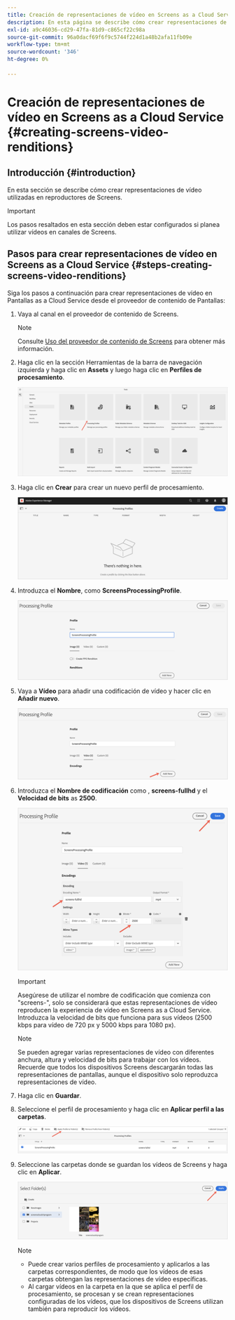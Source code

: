 ```yaml
---
title: Creación de representaciones de vídeo en Screens as a Cloud Service
description: En esta página se describe cómo crear representaciones de vídeo en Pantallas as a Cloud Service.
exl-id: a9c46036-cd29-47fa-81d9-c865cf22c98a
source-git-commit: 96a0dacf69f6f9c5744f224d1a48b2afa11fb09e
workflow-type: tm+mt
source-wordcount: '346'
ht-degree: 0%

---
```


# Creación de representaciones de vídeo en Screens as a Cloud Service {#creating-screens-video-renditions}

## Introducción {#introduction}

En esta sección se describe cómo crear representaciones de vídeo utilizadas en reproductores de Screens.

>[!IMPORTANT]
>Los pasos resaltados en esta sección deben estar configurados si planea utilizar vídeos en canales de Screens.

## Pasos para crear representaciones de vídeo en Screens as a Cloud Service {#steps-creating-screens-video-renditions}

Siga los pasos a continuación para crear representaciones de vídeo en Pantallas as a Cloud Service desde el proveedor de contenido de Pantallas:

1. Vaya al canal en el proveedor de contenido de Screens.

   >[!NOTE]
   >Consulte [Uso del proveedor de contenido de Screens](https://experienceleague.adobe.com/docs/experience-manager-cloud-service/screens-as-cloud-service/configure-screens-cloud/using-screens-content-provider.html?lang=en#screens-content-provider) para obtener más información.

1. Haga clic en la sección Herramientas de la barra de navegación izquierda y haga clic en **Assets** y luego haga clic en **Perfiles de procesamiento**.

   ![](/help/screens-cloud/assets/configure/screens-cp-3.png)

1. Haga clic en **Crear** para crear un nuevo perfil de procesamiento.

   ![](/help/screens-cloud/assets/configure/screens-video-2.png)

1. Introduzca el **Nombre**, como **ScreensProcessingProfile**.

   ![](/help/screens-cloud/assets/configure/screens-video-3.png)

1. Vaya a **Vídeo** para añadir una codificación de vídeo y hacer clic en **Añadir nuevo**.

   ![](/help/screens-cloud/assets/configure/screens-video-4a.png)

1. Introduzca el **Nombre de codificación** como , **screens-fullhd** y el **Velocidad de bits** as **2500**.

   ![](/help/screens-cloud/assets/configure/screens-video-4.png)

   >[!IMPORTANT]
   >Asegúrese de utilizar el nombre de codificación que comienza con &quot;screens-&quot;, solo se considerará que estas representaciones de vídeo reproducen la experiencia de vídeo en Screens as a Cloud Service. Introduzca la velocidad de bits que funciona para sus vídeos (2500 kbps para vídeo de 720 px y 5000 kbps para 1080 px).

   >[!NOTE]
   >Se pueden agregar varias representaciones de vídeo con diferentes anchura, altura y velocidad de bits para trabajar con los vídeos. Recuerde que todos los dispositivos Screens descargarán todas las representaciones de pantallas, aunque el dispositivo solo reproduzca representaciones de vídeo.

1. Haga clic en **Guardar**.

1. Seleccione el perfil de procesamiento y haga clic en **Aplicar perfil a las carpetas**.

   ![](/help/screens-cloud/assets/configure/screens-video-5.png)

1. Seleccione las carpetas donde se guardan los vídeos de Screens y haga clic en **Aplicar**.

   ![](/help/screens-cloud/assets/configure/screens-video-6.png)

   >[!NOTE]
   >* Puede crear varios perfiles de procesamiento y aplicarlos a las carpetas correspondientes, de modo que los vídeos de esas carpetas obtengan las representaciones de vídeo específicas.
   >* Al cargar vídeos en la carpeta en la que se aplica el perfil de procesamiento, se procesan y se crean representaciones configuradas de los vídeos, que los dispositivos de Screens utilizan también para reproducir los vídeos.

